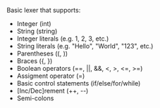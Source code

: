 Basic lexer that supports:

- Integer (int)
- String (string)
- Integer literals (e.g. 1, 2, 3, etc.)
- String literals (e.g. "Hello", "World", "123", etc.)
- Parentheses ((, ))
- Braces ({, })
- Boolean operators (==, ||, &&, <, >, <=, >=)
- Assigment operator (=)
- Basic control statements (if/else/for/while)
- [Inc/Dec]rement (++, --)
- Semi-colons

